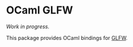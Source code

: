 
# OCaml GLFW

_Work in progress._

This package provides OCaml bindings for [GLFW](http://www.glfw.org).
